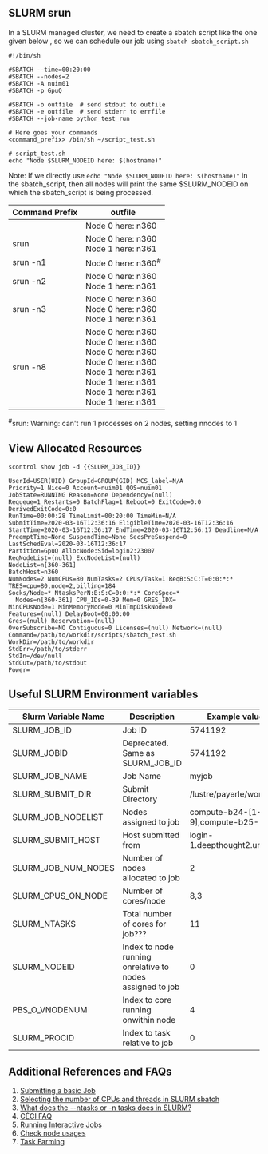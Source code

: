 ## SLURM srun

In a SLURM managed cluster, we need to create a sbatch script like the one given below , so we can schedule our job using `sbatch sbatch_script.sh`

```shell
#!/bin/sh

#SBATCH --time=00:20:00
#SBATCH --nodes=2
#SBATCH -A nuim01
#SBATCH -p GpuQ

#SBATCH -o outfile  # send stdout to outfile
#SBATCH -e outfile  # send stderr to errfile
#SBATCH --job-name python_test_run

# Here goes your commands
<command_prefix> /bin/sh ~/script_test.sh
```

```
# script_test.sh
echo "Node $SLURM_NODEID here: $(hostname)"
```

Note: If we directly use `echo "Node $SLURM_NODEID here: $(hostname)"` in the sbatch_script, then all nodes will print the same $SLURM_NODEID on which the sbatch_script is being processed.

| Command Prefix | outfile |
|----------------|----------------------------------------------------------------------------------------------------------------------------------------------------------------------|
|  | Node 0 here: n360 |
| srun | Node 0 here: n360<br>Node 1 here: n361 |
| srun -n1 | Node 0 here: n360<sup>#</sup> |
| srun -n2 | Node 0 here: n360<br>Node 1 here: n361 |
| srun -n3 | Node 0 here: n360<br>Node 0 here: n360<br>Node 1 here: n361 |
| srun -n8 | Node 0 here: n360<br>Node 0 here: n360<br>Node 0 here: n360<br>Node 0 here: n360<br>Node 1 here: n361<br>Node 1 here: n361<br>Node 1 here: n361<br>Node 1 here: n361 |

<sup>#</sup>srun: Warning: can't run 1 processes on 2 nodes, setting nnodes to 1

## View Allocated Resources

```
scontrol show job -d {{SLURM_JOB_ID}}
```
```
UserId=USER(UID) GroupId=GROUP(GID) MCS_label=N/A
Priority=1 Nice=0 Account=nuim01 QOS=nuim01
JobState=RUNNING Reason=None Dependency=(null)
Requeue=1 Restarts=0 BatchFlag=1 Reboot=0 ExitCode=0:0
DerivedExitCode=0:0
RunTime=00:00:28 TimeLimit=00:20:00 TimeMin=N/A
SubmitTime=2020-03-16T12:36:16 EligibleTime=2020-03-16T12:36:16
StartTime=2020-03-16T12:36:17 EndTime=2020-03-16T12:56:17 Deadline=N/A
PreemptTime=None SuspendTime=None SecsPreSuspend=0
LastSchedEval=2020-03-16T12:36:17
Partition=GpuQ AllocNode:Sid=login2:23007
ReqNodeList=(null) ExcNodeList=(null)
NodeList=n[360-361]
BatchHost=n360
NumNodes=2 NumCPUs=80 NumTasks=2 CPUs/Task=1 ReqB:S:C:T=0:0:*:*
TRES=cpu=80,node=2,billing=184
Socks/Node=* NtasksPerN:B:S:C=0:0:*:* CoreSpec=*
  Nodes=n[360-361] CPU_IDs=0-39 Mem=0 GRES_IDX=
MinCPUsNode=1 MinMemoryNode=0 MinTmpDiskNode=0
Features=(null) DelayBoot=00:00:00
Gres=(null) Reservation=(null)
OverSubscribe=NO Contiguous=0 Licenses=(null) Network=(null)
Command=/path/to/workdir/scripts/sbatch_test.sh
WorkDir=/path/to/workdir
StdErr=/path/to/stderr
StdIn=/dev/null
StdOut=/path/to/stdout
Power=
```

## Useful SLURM Environment variables

| Slurm Variable Name | Description | Example values |
|----------------------|-----------------------------------------------------------|-------------------------------------------|
| SLURM_JOB_ID | Job ID | 5741192 |
| SLURM_JOBID | Deprecated. Same as SLURM_JOB_ID | 5741192  |
| SLURM_JOB_NAME | Job Name | myjob |
| SLURM_SUBMIT_DIR | Submit Directory | /lustre/payerle/work |
| SLURM_JOB_NODELIST | Nodes assigned to job | compute-b24-[1-3,5-9],compute-b25-[1,4,8] |
| SLURM_SUBMIT_HOST | Host submitted from | login-1.deepthought2.umd.edu |
| SLURM_JOB_NUM_NODES | Number of nodes allocated to job | 2 |
| SLURM_CPUS_ON_NODE | Number of cores/node | 8,3 |
| SLURM_NTASKS | Total number of cores for job??? | 11 |
| SLURM_NODEID | Index to node running onrelative to nodes assigned to job | 0 |
| PBS_O_VNODENUM | Index to core running onwithin node | 4 |
| SLURM_PROCID | Index to task relative to job | 0 |

## Additional References and FAQs

1. [Submitting a basic Job](https://www.ichec.ie/academic/national-hpc/FAQ#2-how-do-i-submit-a-job-to-kay)
1. [Selecting the number of CPUs and threads in SLURM sbatch](https://stackoverflow.com/a/51141287/3125070)
1. [What does the --ntasks or -n tasks does in SLURM?](https://stackoverflow.com/a/53759961/3125070)
1. [CÉCI FAQ](https://support.ceci-hpc.be/doc/_contents/SubmittingJobs/SlurmFAQ.html#Q05)
1. [Running Interactive Jobs](http://geco.mines.edu/files/userguides/slurm/interactive.html)
1. [Check node usages](https://www.ichec.ie/academic/national-hpc/documentation/check-node-utilization)
1. [Task Farming](https://www.ichec.ie/academic/national-hpc/documentation/task-farming)

